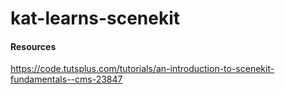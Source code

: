 # kat-learns-scenekit

#### Resources
https://code.tutsplus.com/tutorials/an-introduction-to-scenekit-fundamentals--cms-23847
